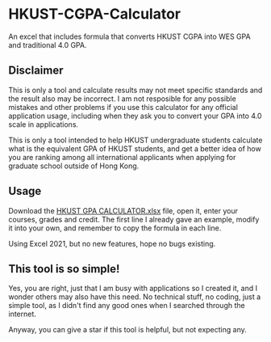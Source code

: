 # HKUST-CGPA-Calculator
An excel that includes formula that converts HKUST CGPA into WES GPA and traditional 4.0 GPA.

## Disclaimer
This is only a tool and calculate results may not meet specific standards and the result also may be incorrect. I am not resposible for any possible mistakes and other problems if you use this calculator for any official application usage, including when they ask you to convert your GPA into 4.0 scale in applications. 

This is only a tool intended to help HKUST undergraduate students calculate what is the equivalent GPA of HKUST students, and get a better idea of how you are ranking among all international applicants when applying for graduate school outside of Hong Kong.

## Usage
Download the [HKUST GPA CALCULATOR.xlsx](https://github.com/Zachary260325/HKUST-CGPA-Calculator/blob/main/HKUST%20GPA%20CALCULATOR.xlsx) file, open it, enter your courses, grades and credit.
The first line I already gave an example, modify it into your own, and remember to copy the formula in each line.

Using Excel 2021, but no new features, hope no bugs existing.

## This tool is so simple!
Yes, you are right, just that I am busy with applications so I created it, and I wonder others may also have this need. No technical stuff, no coding, just a simple tool, as I didn't find any good ones when I searched through the internet.

Anyway, you can give a star if this tool is helpful, but not expecting any.
